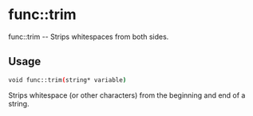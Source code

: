 # func::trim
func::trim -- Strips whitespaces from both sides.

## Usage
```sh
void func::trim(string* variable)
```


Strips whitespace (or other characters) from the beginning and end of a
string.
